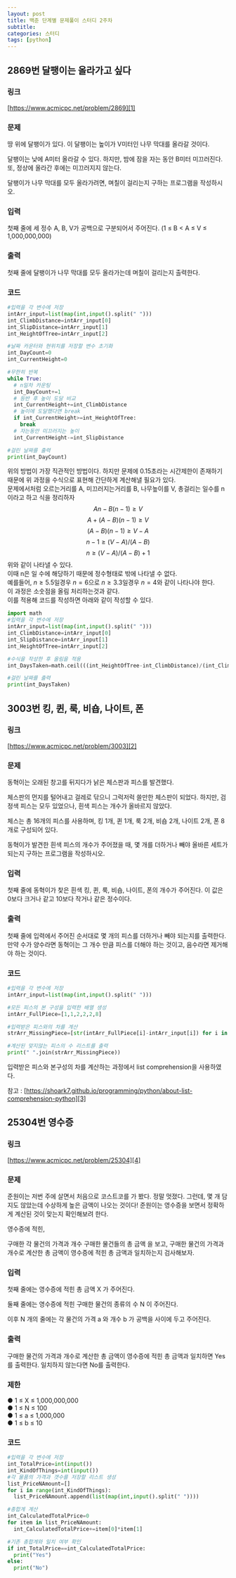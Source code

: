 ```yaml
---
layout: post
title: 백준 단계별 문제풀이 스터디 2주차
subtitle:
categories: 스터디
tags: [python]
---
```


## 2869번 달팽이는 올라가고 싶다
### 링크
[https://www.acmicpc.net/problem/2869][1]
### 문제
땅 위에 달팽이가 있다. 이 달팽이는 높이가 V미터인 나무 막대를 올라갈 것이다.

달팽이는 낮에 A미터 올라갈 수 있다. 하지만, 밤에 잠을 자는 동안 B미터 미끄러진다. 또, 정상에 올라간 후에는 미끄러지지 않는다.

달팽이가 나무 막대를 모두 올라가려면, 며칠이 걸리는지 구하는 프로그램을 작성하시오.
### 입력
첫째 줄에 세 정수 A, B, V가 공백으로 구분되어서 주어진다. (1 ≤ B < A ≤ V ≤ 1,000,000,000)
### 출력
첫째 줄에 달팽이가 나무 막대를 모두 올라가는데 며칠이 걸리는지 출력한다.
### 코드
```python
#입력을 각 변수에 저장
intArr_input=list(map(int,input().split(" ")))
int_ClimbDistance=intArr_input[0]
int_SlipDistance=intArr_input[1]
int_HeightOfTree=intArr_input[2]

#날짜 카운터와 현위치를 저장할 변수 초기화
int_DayCount=0
int_CurrentHeight=0

#무한히 반복
while True:
  # n일차 카운팅
  int_DayCount+=1
  # 등반 후 높이 도달 비교
  int_CurrentHeight+=int_ClimbDistance
  # 높이에 도달했다면 break
  if int_CurrentHeight>=int_HeightOfTree:
    break
  # 자는동안 미끄러지는 높이
  int_CurrentHeight-=int_SlipDistance

#걸린 날짜를 출력
print(int_DayCount)
```
 위의 방법이 가장 직관적인 방법이다. 하지만 문제에 0.15초라는 시간제한이 존재하기 때문에 위 과정을 수식으로 표현해 간단하게 계산해낼 필요가 있다.<br>
 문제에서처럼 오르는거리를 A, 미끄러지는거리를 B, 나무높이를 V, 총걸리는 일수를 n이라고 하고 식을 정리하자<br>
 $$An-B(n-1) \geq V$$
 $$A+(A-B)(n-1) \geq V$$
 $$(A-B)(n-1) \geq V-A$$
 $$n-1 \geq (V-A)/(A-B)$$
 $$n \geq (V-A)/(A-B)+1$$
 위와 같이 나타낼 수 있다.<br>
 이때 n은 일 수에 해당하기 때문에 정수형태로 밖에 나타낼 수 없다.<br>
 예를들어, $n \geq 5.5$일경우 $n=6$으로 $n \geq 3.3$일경우 $n=4$와 같이 나타나야 한다.<br>
이 과정은 소숫점을 올림 처리하는것과 같다.<br>
이를 적용해 코드를 작성하면 아래와 같이 작성할 수 있다.
```python
import math
#입력을 각 변수에 저장
intArr_input=list(map(int,input().split(" ")))
int_ClimbDistance=intArr_input[0]
int_SlipDistance=intArr_input[1]
int_HeightOfTree=intArr_input[2]

#수식을 작성한 후 올림을 적용
int_DaysTaken=math.ceil(((int_HeightOfTree-int_ClimbDistance)/(int_ClimbDistance-int_SlipDistance))+1)

#걸린 날짜를 출력
print(int_DaysTaken)
```

## 3003번 킹, 퀸, 룩, 비숍, 나이트, 폰
### 링크
[https://www.acmicpc.net/problem/3003][2]
### 문제
동혁이는 오래된 창고를 뒤지다가 낡은 체스판과 피스를 발견했다.

체스판의 먼지를 털어내고 걸레로 닦으니 그럭저럭 쓸만한 체스판이 되었다. 하지만, 검정색 피스는 모두 있었으나, 흰색 피스는 개수가 올바르지 않았다.

체스는 총 16개의 피스를 사용하며, 킹 1개, 퀸 1개, 룩 2개, 비숍 2개, 나이트 2개, 폰 8개로 구성되어 있다.

동혁이가 발견한 흰색 피스의 개수가 주어졌을 때, 몇 개를 더하거나 빼야 올바른 세트가 되는지 구하는 프로그램을 작성하시오.
### 입력
첫째 줄에 동혁이가 찾은 흰색 킹, 퀸, 룩, 비숍, 나이트, 폰의 개수가 주어진다. 이 값은 0보다 크거나 같고 10보다 작거나 같은 정수이다.
### 출력
첫째 줄에 입력에서 주어진 순서대로 몇 개의 피스를 더하거나 빼야 되는지를 출력한다. 만약 수가 양수라면 동혁이는 그 개수 만큼 피스를 더해야 하는 것이고, 음수라면 제거해야 하는 것이다.
### 코드
```python
#입력을 각 변수에 저장
intArr_input=list(map(int,input().split(" ")))

#모든 피스의 본 구성을 입력한 배열 생성
intArr_FullPiece=[1,1,2,2,2,8]

#입력받은 피스와의 차를 계산
strArr_MissingPiece=[str(intArr_FullPiece[i]-intArr_input[i]) for i in range(len(intArr_input))]

#계산된 맞지않는 피스의 수 리스트를 출력
print(" ".join(strArr_MissingPiece))
```
입력받은 피스와 본구성의 차를 계산하는 과정에서 list comprehension을 사용하였다.

참고 : [https://shoark7.github.io/programming/python/about-list-comprehension-python][3]

## 25304번 영수증
### 링크
[https://www.acmicpc.net/problem/25304][4]
### 문제
준원이는 저번 주에 살면서 처음으로 코스트코를 가 봤다. 정말 멋졌다. 그런데, 몇 개 담지도 않았는데 수상하게 높은 금액이 나오는 것이다! 준원이는 영수증을 보면서 정확하게 계산된 것이 맞는지 확인해보려 한다.

영수증에 적힌,

구매한 각 물건의 가격과 개수 구매한 물건들의 총 금액 을 보고, 구매한 물건의 가격과 개수로 계산한 총 금액이 영수증에 적힌 총 금액과 일치하는지 검사해보자.
### 입력
첫째 줄에는 영수증에 적힌 총 금액  X 가 주어진다.

둘째 줄에는 영수증에 적힌 구매한 물건의 종류의 수  N 이 주어진다.

이후  N 개의 줄에는 각 물건의 가격  a 와 개수  b 가 공백을 사이에 두고 주어진다.
### 출력
구매한 물건의 가격과 개수로 계산한 총 금액이 영수증에 적힌 총 금액과 일치하면 Yes를 출력한다. 일치하지 않는다면 No를 출력한다.
### 제한
● 1 ≤ X ≤ 1,000,000,000  <br>
● 1 ≤ N ≤ 100  <br>
● 1 ≤ a ≤ 1,000,000 <br>
● 1 ≤ b ≤ 10  <br>
### 코드
```python
#입력을 각 변수에 저장
int_TotalPrice=int(input())
int_KindOfThings=int(input())
#각 물품의 가격과 갯수를 저장할 리스트 생성
list_PriceNAmount=[]
for i in range(int_KindOfThings):
  list_PriceNAmount.append(list(map(int,input().split(" "))))

#총합계 계산
int_CalculatedTotalPrice=0
for item in list_PriceNAmount:
  int_CalculatedTotalPrice+=item[0]*item[1]

#기존 총합계와 일치 여부 확인
if int_TotalPrice==int_CalculatedTotalPrice:
  print("Yes")
else:
  print("No")
```

[1]:https://www.acmicpc.net/problem/2869
[2]:https://www.acmicpc.net/problem/3003
[3]:https://shoark7.github.io/programming/python/about-list-comprehension-python
[4]:https://www.acmicpc.net/problem/25304